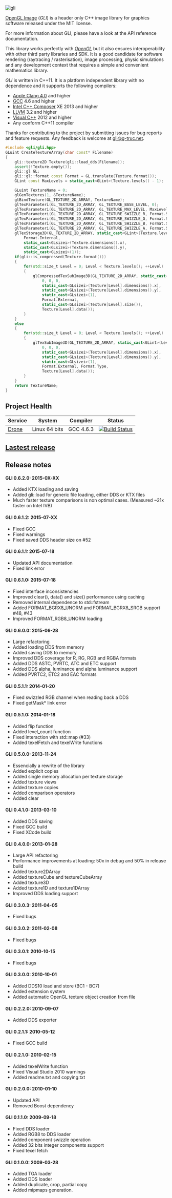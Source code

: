 ![gli](doc/logo.png)

[OpenGL Image](http://gli.g-truc.net/) (*GLI*) is a header only C++ image library for graphics software
released under the <link href="../copying.txt">MIT license</link>.

For more information about GLI, please have a look at <link href="../0.6.1/api/index.html">the API reference documentation</link>.

This library works perfectly with *[OpenGL](https://www.opengl.org)* but it also ensures interoperability with other third party libraries and SDK. It is a good candidate for software rendering (raytracing / rasterisation), image processing, physic simulations and any development context that requires a simple and convenient mathematics library.

*GLI* is written in C++11. It is a platform independent library with no dependence and it supports the following compilers:
- [Apple Clang 4.0](https://developer.apple.com/library/mac/documentation/CompilerTools/Conceptual/LLVMCompilerOverview/index.html) and higher
- [GCC](http://gcc.gnu.org/) 4.6 and higher
- [Intel C++ Composer](https://software.intel.com/en-us/intel-compilers) XE 2013 and higher
- [LLVM](http://llvm.org/) 3.2 and higher
- [Visual C++](http://www.visualstudio.com/) 2012 and higher
- Any conform C++11 compiler

Thanks for contributing to the project by <link href="https://github.com/g-truc/gli/issues">submitting issues</link> for bug reports and feature requests. Any feedback is welcome at <link href="mailto://gli@g-truc.net">gli@g-truc.net</link>.

```c++
#include <gli/gli.hpp>
GLuint CreateTextureArray(char const* Filename)
{
	gli::texture2D Texture(gli::load_dds(Filename));
	assert(!Texture.empty());
	gli::gl GL;
	gli::gl::format const Format = GL.translate(Texture.format());
	GLint const MaxLevels = static_cast<GLint>(Texture.levels() - 1);

	GLuint TextureName = 0;
	glGenTextures(1, &TextureName);
	glBindTexture(GL_TEXTURE_2D_ARRAY, TextureName);
	glTexParameteri(GL_TEXTURE_2D_ARRAY, GL_TEXTURE_BASE_LEVEL, 0);
	glTexParameteri(GL_TEXTURE_2D_ARRAY, GL_TEXTURE_MAX_LEVEL, MaxLevels);
	glTexParameteri(GL_TEXTURE_2D_ARRAY, GL_TEXTURE_SWIZZLE_R, Format.Swizzle[0]);
	glTexParameteri(GL_TEXTURE_2D_ARRAY, GL_TEXTURE_SWIZZLE_G, Format.Swizzle[1]);
	glTexParameteri(GL_TEXTURE_2D_ARRAY, GL_TEXTURE_SWIZZLE_B, Format.Swizzle[2]);
	glTexParameteri(GL_TEXTURE_2D_ARRAY, GL_TEXTURE_SWIZZLE_A, Format.Swizzle[3]);
	glTexStorage3D(GL_TEXTURE_2D_ARRAY, static_cast<GLint>(Texture.levels()),
		Format.Internal,
		static_cast<GLsizei>(Texture.dimensions().x),
		static_cast<GLsizei>(Texture.dimensions().y),
		static_cast<GLsizei>(1));
	if(gli::is_compressed(Texture.format()))
	{
		for(std::size_t Level = 0; Level < Texture.levels(); ++Level)
		{
			glCompressedTexSubImage3D(GL_TEXTURE_2D_ARRAY, static_cast<GLint>(Level),
				0, 0, 0,
				static_cast<GLsizei>(Texture[Level].dimensions().x),
				static_cast<GLsizei>(Texture[Level].dimensions().y),
				static_cast<GLsizei>(1),
				Format.External,
				static_cast<GLsizei>(Texture[Level].size()),
				Texture[Level].data());
		}
	}
	else
	{
		for(std::size_t Level = 0; Level < Texture.levels(); ++Level)
		{
			glTexSubImage3D(GL_TEXTURE_2D_ARRAY, static_cast<GLint>(Level),
				0, 0, 0,
				static_cast<GLsizei>(Texture[Level].dimensions().x),
				static_cast<GLsizei>(Texture[Level].dimensions().y),
				static_cast<GLsizei>(1),
				Format.External, Format.Type,
				Texture[Level].data());
		}
	}
	return TextureName;
}
```

## Project Health

| Service | System | Compiler | Status |
| ------- | ------ | -------- | ------ |
| [Drone](https://drone.io/github.com/g-truc/gli) | Linux 64 bits | GCC 4.6.3 | [![Build Status](https://drone.io/github.com/g-truc/gli/status.png)](https://drone.io/github.com/g-truc/gli/latest) |

## [Lastest release](https://github.com/g-truc/gli/releases/latest)

## Release notes

#### GLI 0.6.2.0: 2015-0X-XX
- Added KTX loading and saving
- Added gli::load for generic file loading, either DDS or KTX files
- Much faster texture comparisons is non optimal cases. (Measured ~21x faster on Intel IVB)

#### GLI 0.6.1.2: 2015-07-XX
- Fixed GCC
- Fixed warnings
- Fixed saved DDS header size on #52

#### GLI 0.6.1.1: 2015-07-18
- Updated API documentation
- Fixed link error

#### GLI 0.6.1.0: 2015-07-18
- Fixed interface inconsistencies
- Improved clear(), data() and size() performance using caching
- Removed internal dependence to std::fstream
- Added FORMAT_BGRX8_UNORM and FORMAT_BGRX8_SRGB support #48, #43
- Improved FORMAT_RGB8_UNORM loading

#### GLI 0.6.0.0: 2015-06-28
- Large refactoring
- Added loading DDS from memory
- Added saving DDS to memory
- Improved DDS coverage for R, RG, RGB and RGBA formats
- Added DDS ASTC, PVRTC, ATC and ETC support
- Added DDS alpha, luminance and alpha luminance support
- Added PVRTC2, ETC2 and EAC formats

#### GLI 0.5.1.1: 2014-01-20
- Fixed swizzled RGB channel when reading back a DDS
- Fixed getMask* link error

#### GLI 0.5.1.0: 2014-01-18
- Added flip function
- Added level_count function
- Fixed interaction with std::map (#33)
- Added texelFetch and texelWrite functions

#### GLI 0.5.0.0: 2013-11-24
- Essencially a rewrite of the library
- Added explicit copies
- Added single memory allocation per texture storage
- Added texture views
- Added texture copies
- Added comparison operators
- Added clear

#### GLI 0.4.1.0: 2013-03-10
- Added DDS saving
- Fixed GCC build
- Fixed XCode build

#### GLI 0.4.0.0: 2013-01-28
- Large API refactoring
- Performance improvements at loading: 50x in debug and 50% in release build
- Added texture2DArray
- Added textureCube and textureCubeArray
- Added texture3D
- Added texture1D and texture1DArray
- Improved DDS loading support

#### GLI 0.3.0.3: 2011-04-05
- Fixed bugs

#### GLI 0.3.0.2: 2011-02-08
- Fixed bugs

#### GLI 0.3.0.1: 2010-10-15
- Fixed bugs

#### GLI 0.3.0.0: 2010-10-01
- Added DDS10 load and store (BC1 - BC7)
- Added extension system
- Added automatic OpenGL texture object creation from file

#### GLI 0.2.2.0: 2010-09-07
- Added DDS exporter

#### GLI 0.2.1.1: 2010-05-12
- Fixed GCC build

#### GLI 0.2.1.0: 2010-02-15
- Added texelWrite function
- Fixed Visual Studio 2010 warnings
- Added readme.txt and copying.txt

#### GLI 0.2.0.0: 2010-01-10
- Updated API
- Removed Boost dependency

#### GLI 0.1.1.0: 2009-09-18
- Fixed DDS loader
- Added RGB8 to DDS loader
- Added component swizzle operation
- Added 32 bits integer components support
- Fixed texel fetch

#### GLI 0.1.0.0: 2009-03-28
- Added TGA loader
- Added DDS loader
- Added duplicate, crop, partial copy
- Added mipmaps generation.

